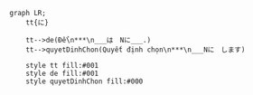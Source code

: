 ﻿```mermaid
graph LR;
	tt{に}

	tt-->de(Để\n***\n___は　Nに___.)
	tt-->quyetDinhChon(Quyết định chọn\n***\n___Nに　します)

	style tt fill:#001
	style de fill:#001
	style quyetDinhChon fill:#000
```